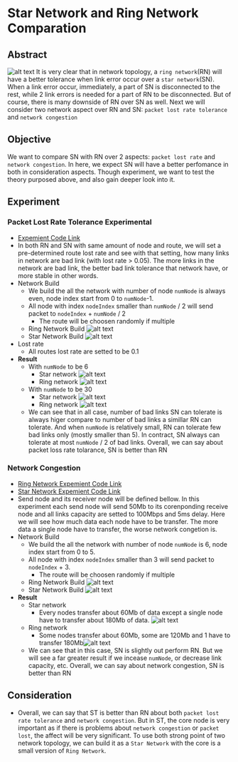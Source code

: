 # Star Network and Ring Network Comparation

## Abstract

![alt text](./report1.png)
It is very clear that in network topology, a `ring network`(RN) will have a better tolerance when link error occur over a `star network`(SN). When a link error occur, immediately, a part of SN is disconnected to the rest, while 2 link errors is needed for a part of RN to be disconnected. But of course, there is many downside of RN over SN as well. Next we will consider two network aspect over RN and SN: `packet lost rate tolerance` and `network congestion`

## Objective

We want to compare SN with RN over 2 aspects: `packet lost rate` and `network congestion`. In here, we expect SN will have a better perfomance in both in consideration aspects. Though experiment, we want to test the theory purposed above, and also gain deeper look into it.

## Experiment

### Packet Lost Rate Tolerance Experimental

+ [Expemient Code Link](https://github.com/danganhvu1998/myINIAD/blob/master/theoryClass/report/report.ipynb)
+ In both RN and SN with same amount of node and route, we will set a pre-determined route lost rate and see with that setting, how many links in network are bad link (with lost rate > 0.05). The more links in the network are bad link, the better bad link tolerance that network have, or more stable in other words.
+ Network Build
    + We build the all the network with number of node `numNode` is always even, node index start from 0 to `numNode`-1.
    + All node with index `nodeIndex`  smaller than `numNode` / 2 will send packet to `nodeIndex` + `numNode` / 2
      + The route will be choosen randomly if multiple
  + Ring Network Build ![alt text](./report10.png)
  + Star Network Build ![alt text](./report11.png)
+ Lost rate
  + All routes lost rate are setted to be 0.1
+ **Result**
  + With `numNode` to be 6
    + Star network ![alt text](./report2.png)
    + Ring network ![alt text](./report4.png)
  + With `numNode` to be 30
    + Star network ![alt text](./report6.png)
    + Ring network ![alt text](./report9.png)
  + We can see that in all case, number of bad links SN can tolerate is always higer compare to number of bad links a simillar RN can tolerate. And when `numNode` is relatively small, RN can tolerate few bad links only (mostly smaller than 5). In contract, SN always can tolerate at most `numNode` / 2 of bad links. Overall, we can say about packet loss rate tolarance, SN is better than RN

### Network Congestion

+ [Ring Network Expemient Code Link](https://github.com/danganhvu1998/myINIAD/blob/master/theoryClass/report/circleNetwork.cc)
+ [Star Network Expemient Code Link](https://github.com/danganhvu1998/myINIAD/blob/master/theoryClass/report/starNetwork.cc)
+ Send node and its receiver node will be defined bellow. In this experiment each send node will send 50Mb to its corenponding receive node and all links capacity are setted to 100Mbps and 5ms delay. Here we will see how much data each node have to be transfer. The more data a single node have to transfer, the worse network congetion is.
+ Network Build
  + We build the all the network with number of node `numNode` is 6, node index start from 0 to 5.
  + All node with index `nodeIndex`  smaller than 3 will send packet to `nodeIndex` + 3. 
    + The route will be choosen randomly if multiple
  + Ring Network Build ![alt text](./report10.png)
  + Star Network Build ![alt text](./report11.png)
+ **Result**
  + Star network
    + Every nodes transfer about 60Mb of data except a single node have to transfer about 180Mb of data. ![alt text](./report12.png)
  + Ring network
    + Some nodes transfer about 60Mb, some are 120Mb and 1 have to transfer 180Mb![alt text](./report13.png)
  + We can see that in this case, SN is slightly out perform RN. But we will see a far greater result if we incease `numNode`, or decrease link capacity, etc. Overall, we can say about network congestion, SN is better than RN

## Consideration

+ Overall, we can say that ST is better than RN about both `packet lost rate tolerance` and `network congestion`. But in ST, the core node is very important as if there is problems about `network congestion` or `packet lost`, the affect will be very significant. To use both strong point of two network topology, we can build it as a `Star Network` with the core is a small version of `Ring Network`.
